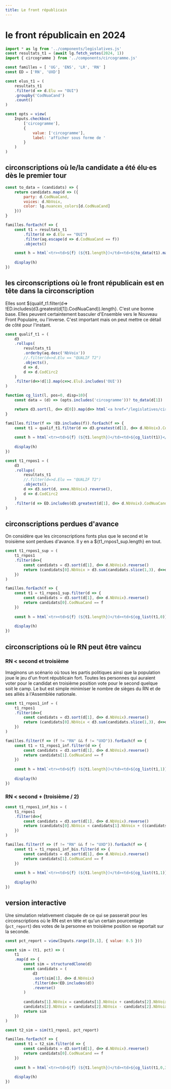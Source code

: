 ```yaml
---
title: Le front républicain
---
```


# le front républicain en 2024

```js
import * as lg from '../components/legislatives.js'
const resultats_t1 = (await lg.fetch_votes(2024, 1))
import { circogramme } from '../components/circogramme.js'

const familles = [ 'UG', 'ENS', 'LR', 'RN' ]
const ED = ['RN', 'UXD']

const elus_t1 = (
	resultats_t1
	.filter(d => d.Elu == "OUI")
	.groupby('CodNuaCand')
	.count()
)
```

```js
const opts = view(
	Inputs.checkbox(
		['circogramme'],
		{
			value: ['circogramme'],
			label: 'afficher sous forme de '
		}
	)
)
```

## circonscriptions où le/la candidate a été élu·es dès le premier tour

```js
const to_data = (candidats) => {
	return candidats.map(d => ({
		party: d.CodNuaCand,
		voices: d.NbVoix,
		color: lg.nuances_colors[d.CodNuaCand]
	}))
}

familles.forEach(f => {
	const t1 = resultats_t1
		.filter(d => d.Elu == "OUI")
		.filter(aq.escape(d => d.CodNuaCand == f))
		.objects()

	const h = html`<tr><td>${f} (${t1.length})</td><td>${to_data(t1).map(d=> html`${circogramme([d], 24, 24).node()} `)}</td></tr>`
	
	display(h)
})
```

## les circonscriptions où le front républicain est en tête dans la circonscription

<div class="grid grid-cols-2">
<div>

Elles sont ${qualif_t1.filter(d=> !ED.includes(d3.greatest(d[1]).CodNuaCand)).length}.
C'est une bonne base.
Elles peuvent certaintement basculer d'Ensemble vers le Nouveau Front Populaire, ou l'inverse.
C'est important mais on peut mettre ce détail de côté pour l'instant.

</div>
<div>

```js
const qualif_t1 = (
	d3
	.rollups(
		resultats_t1
		.orderby(aq.desc('NbVoix'))
		//.filter(d=>d.Elu == "QUALIF T2")
		.objects(),
		d => d,
		d => d.CodCirc2
	)
	.filter(d=>!d[1].map(c=>c.Elu).includes('OUI'))
)

function cg_list(l, pos=0, disp=10){
	const data = (d) => (opts.includes('circogramme'))? to_data(d[1]) : [to_data(d[1])[pos]]

	return d3.sort(l, d=> d[0]).map(d=> html`<a href="/legislatives/circonscription#${d[0]}">${circogramme(data(d).slice(0,disp), 24, 24).node()}</a> `)
}
```

```js
familles.filter(f => !ED.includes(f)).forEach(f => {
	const t1 = qualif_t1.filter(d => d3.greatest(d[1], d=> d.NbVoix).CodNuaCand == f)
	
	const h = html`<tr><td>${f} (${t1.length})</td><td>${cg_list(t1)}</td></tr>`
	
	display(h)
})
```
```js
const t1_rnpos1 = (
	d3
	.rollups(
		resultats_t1
		//.filter(d=>d.Elu == "QUALIF T2")
		.objects(),
		d => d3.sort(d, x=>x.NbVoix).reverse(),
		d => d.CodCirc2
	)
	.filter(d => ED.includes(d3.greatest(d[1], d=> d.NbVoix).CodNuaCand))
)
```

</div>
</div>

## circonscriptions perdues d'avance

<div class="grid grid-cols-2">
<div>

On considère que les circonscriptions fonts plus que le second et le troisième sont perdues d'avance.
Il y en a ${t1_rnpos1_sup.length} en tout.

</div>
<div>

```js
const t1_rnpos1_sup = (
	t1_rnpos1
	.filter(d=>{
		const candidats = d3.sort(d[1], d=> d.NbVoix).reverse()
		return (candidats[0].NbVoix > d3.sum(candidats.slice(1,3), d=>d.NbVoix))
	})
)
```

```js
familles.forEach(f => {
	const t1 = t1_rnpos1_sup.filter(d => {
		const candidats = d3.sort(d[1], d=> d.NbVoix).reverse()
		return candidats[0].CodNuaCand == f
	})
	
	const h = html`<tr><td>${f} (${t1.length})</td><td>${cg_list(t1,0)}</td></tr>`
	
	display(h)
})
```


</div>
</div>

## circonscriptions où le RN peut être vaincu

### RN < second et troisième

<div class="grid grid-cols-2">
<div>

Imaginons un scénario où tous les partis politiques ainsi que la population joue le jeu d'un front républicain fort.
Toutes les personnes qui auraient voter pour le candidat en troisième position vote pour le second quelque soit le camp.
Le but est simple minimiser le nombre de sièges du RN et de ses alliés à l'Assemblée nationale.

</div>
<div>

```js
const t1_rnpos1_inf = (
	t1_rnpos1
	.filter(d=>{
		const candidats = d3.sort(d[1], d=> d.NbVoix).reverse()
		return (candidats[0].NbVoix < d3.sum(candidats.slice(1,3), d=>d.NbVoix))
	})
)
```

```js
familles.filter(f => (f != "RN" && f != "UXD")).forEach(f => {
	const t1 = t1_rnpos1_inf.filter(d => {
		const candidats = d3.sort(d[1], d=> d.NbVoix).reverse()
		return candidats[1].CodNuaCand == f
	})
	
	const h = html`<tr><td>${f} (${t1.length})</td><td>${cg_list(t1,1)}</td></tr>`
	
	display(h)
})
```

</div>
</div>

### RN < second + (troisième / 2)

<div class="grid grid-cols-2">
<div>



</div>
<div>

```js
const t1_rnpos1_inf_bis = (
	t1_rnpos1
	.filter(d=>{
		const candidats = d3.sort(d[1], d=> d.NbVoix).reverse()
		return (candidats[0].NbVoix < candidats[1].NbVoix + ((candidats.length > 2) ? candidats[2].NbVoix : 0) * .5)
	})
)
```

```js
familles.filter(f => (f != "RN" && f != "UXD")).forEach(f => {
	const t1 = t1_rnpos1_inf_bis.filter(d => {
		const candidats = d3.sort(d[1], d=> d.NbVoix).reverse()
		return candidats[1].CodNuaCand == f
	})
	
	const h = html`<tr><td>${f} (${t1.length})</td><td>${cg_list(t1,1)}</td></tr>`
	
	display(h)
})
```

</div>
</div>

## version interactive

Une simulation relativement claquée de ce qui se passerait pour les circonscriptions où le RN est en tête et qu'un certain pourcentage (`pct_report`) des votes de la personne en troisième position se reportait sur la seconde.

```js
const pct_report = view(Inputs.range([0,1], { value: 0.5 }))
```

```js
const sim = (t1, pct) => (
	t1
	.map(d => {
		const sim = structuredClone(d)
		const candidats = (
			d3
			.sort(sim[1], d=> d.NbVoix)
			.filter(d=>!ED.includes(d))
			.reverse()
		)
		
		candidats[1].NbVoix = candidats[1].NbVoix + candidats[2].NbVoix * pct
		candidats[2].NbVoix = candidats[2].NbVoix - candidats[2].NbVoix * pct
		return sim
	})
)

const t2_sim = sim(t1_rnpos1, pct_report)
```

```js
familles.forEach(f => {
	const t1 = t2_sim.filter(d => {
		const candidats = d3.sort(d[1], d=> d.NbVoix).reverse()
		return candidats[0].CodNuaCand == f
	})
	
	const h = html`<tr><td>${f} (${t1.length})</td><td>${cg_list(t1,0,3)}</td></tr>`
	
	display(h)
})
```
